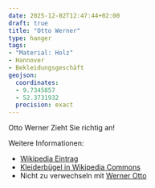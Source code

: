 ```yaml
---
date: 2025-12-02T12:47:44+02:00
draft: true
title: "Otto Werner"
type: hanger
tags:
- "Material: Holz"
- Hannover
- Bekleidungsgeschäft
geojson:
  coordinates:
  - 9.7345857
  - 52.3731932
  precision: exact
---
```

Otto Werner
Zieht Sie richtig an!

<div class="notes">
Weitere Informationen:
<ul>
<li><a href="https://de.wikipedia.org/wiki/Bekleidungshaus_Otto_Werner">Wikipedia Eintrag</a></li>
<li><a href="https://commons.wikimedia.org/wiki/File:B%C3%BCgel_Otto_Werner_zieht_Sie_richtig_an,_mit_Firmen-Emblem_W.jpg">Kleiderbügel in Wikipedia Commons</a></li>
<li>Nicht zu verwechseln mit <a href="https://de.wikipedia.org/wiki/Werner_Otto_(Unternehmer)">Werner Otto</a></li>
</ul>
</div>
